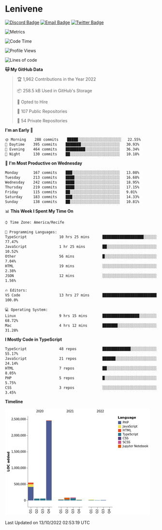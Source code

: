# Lenivene

[![Discord Badge](https://img.shields.io/badge/-Lenivene%230715-black?style=flat-square&logo=Discord&logoColor=white)](http://discord.com/)
[![Email Badge](https://img.shields.io/badge/-lenivene@msn.com-black?style=flat-square&logo=Gmail&logoColor=white&link=mailto:lenivene@msn.com)](mailto:lenivene@msn.com)
[![Twitter Badge](https://img.shields.io/badge/-@enevinel-black?style=flat-square&logo=twitter&logoColor=white&link=https://twitter.com/enevinel)](https://twitter.com/enevinel)

<!-- https://github-readme-stats.vercel.app/api?username=lenivene&show_icons=true -->

<img src="https://metrics.lecoq.io/lenivene?template=classic&config.timezone=America%2FRecife" alt="Metrics" />

<!--START_SECTION:waka-->
![Code Time](http://img.shields.io/badge/Code%20Time-810%20hrs%2031%20mins-blue)

![Profile Views](http://img.shields.io/badge/Profile%20Views-0-blue)

![Lines of code](https://img.shields.io/badge/From%20Hello%20World%20I%27ve%20Written-3%20Million%20lines%20of%20code-blue)

**🐱 My GitHub Data** 

> 🏆 1,962 Contributions in the Year 2022
 > 
> 📦 258.5 kB Used in GitHub's Storage 
 > 
> 💼 Opted to Hire
 > 
> 📜 107 Public Repositories 
 > 
> 🔑 54 Private Repositories  
 > 
**I'm an Early 🐤** 

```text
🌞 Morning    288 commits    █████░░░░░░░░░░░░░░░░░░░░   22.55% 
🌆 Daytime    395 commits    ███████░░░░░░░░░░░░░░░░░░   30.93% 
🌃 Evening    464 commits    █████████░░░░░░░░░░░░░░░░   36.34% 
🌙 Night      130 commits    ██░░░░░░░░░░░░░░░░░░░░░░░   10.18%

```
📅 **I'm Most Productive on Wednesday** 

```text
Monday       167 commits    ███░░░░░░░░░░░░░░░░░░░░░░   13.08% 
Tuesday      213 commits    ████░░░░░░░░░░░░░░░░░░░░░   16.68% 
Wednesday    242 commits    ████░░░░░░░░░░░░░░░░░░░░░   18.95% 
Thursday     219 commits    ████░░░░░░░░░░░░░░░░░░░░░   17.15% 
Friday       115 commits    ██░░░░░░░░░░░░░░░░░░░░░░░   9.01% 
Saturday     183 commits    ███░░░░░░░░░░░░░░░░░░░░░░   14.33% 
Sunday       138 commits    ██░░░░░░░░░░░░░░░░░░░░░░░   10.81%

```


📊 **This Week I Spent My Time On** 

```text
⌚︎ Time Zone: America/Recife

💬 Programming Languages: 
TypeScript               10 hrs 25 mins      ███████████████████░░░░░░   77.47% 
JavaScript               1 hr 25 mins        ██░░░░░░░░░░░░░░░░░░░░░░░   10.52% 
Other                    56 mins             █░░░░░░░░░░░░░░░░░░░░░░░░   7.04% 
HTML                     19 mins             ░░░░░░░░░░░░░░░░░░░░░░░░░   2.38% 
JSON                     12 mins             ░░░░░░░░░░░░░░░░░░░░░░░░░   1.56%

🔥 Editors: 
VS Code                  13 hrs 27 mins      █████████████████████████   100.0%

💻 Operating System: 
Linux                    9 hrs 15 mins       █████████████████░░░░░░░░   68.72% 
Mac                      4 hrs 12 mins       ███████░░░░░░░░░░░░░░░░░░   31.28%

```

**I Mostly Code in TypeScript** 

```text
TypeScript               48 repos            █████████████░░░░░░░░░░░░   55.17% 
JavaScript               21 repos            ██████░░░░░░░░░░░░░░░░░░░   24.14% 
HTML                     7 repos             ██░░░░░░░░░░░░░░░░░░░░░░░   8.05% 
PHP                      5 repos             █░░░░░░░░░░░░░░░░░░░░░░░░   5.75% 
CSS                      3 repos             ░░░░░░░░░░░░░░░░░░░░░░░░░   3.45%

```


**Timeline**

![Chart not found](https://raw.githubusercontent.com/lenivene/lenivene/master/charts/bar_graph.png) 


 Last Updated on 13/10/2022 02:53:19 UTC
<!--END_SECTION:waka-->